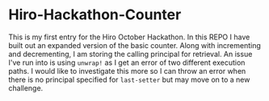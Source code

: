 # Hiro-Hackathon-Counter

This is my first entry for the Hiro October Hackathon. In this REPO I have built out an expanded version of the basic counter. Along with incrementing and decrementing, I am storing the calling principal for retrieval. An issue I've run into is using `unwrap!` as I get an error of two different execution paths. I would like to investigate this more so I can throw an error when there is no principal specified for `last-setter` but may move on to a new challenge.
